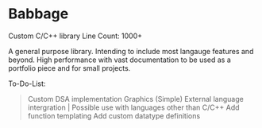 # Babbage
Custom C/C++ library
Line Count: 1000+

A general purpose library. Intending to include most langauge features and beyond. High performance with vast documentation to be used as a portfolio piece and for small projects.

To-Do-List:
  > Custom DSA implementation
  > Graphics (Simple)
  > External language intergration | Possible use with languages other than C/C++
  > Add function templating
  > Add custom datatype definitions
